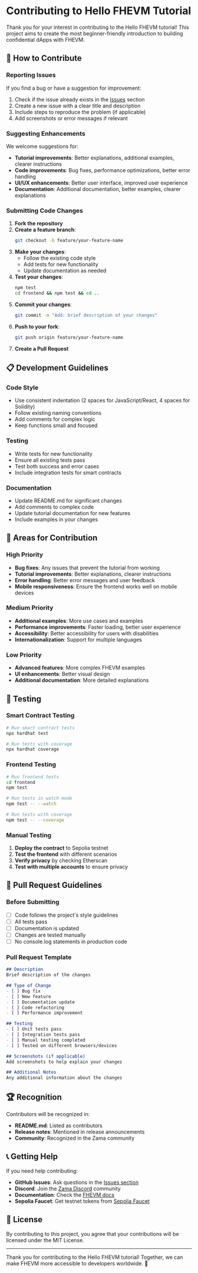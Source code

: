 # Contributing to Hello FHEVM Tutorial

Thank you for your interest in contributing to the Hello FHEVM tutorial! This project aims to create the most beginner-friendly introduction to building confidential dApps with FHEVM.

## 🤝 How to Contribute

### Reporting Issues

If you find a bug or have a suggestion for improvement:

1. Check if the issue already exists in the [Issues](https://github.com/your-repo/issues) section
2. Create a new issue with a clear title and description
3. Include steps to reproduce the problem (if applicable)
4. Add screenshots or error messages if relevant

### Suggesting Enhancements

We welcome suggestions for:

- **Tutorial improvements**: Better explanations, additional examples, clearer instructions
- **Code improvements**: Bug fixes, performance optimizations, better error handling
- **UI/UX enhancements**: Better user interface, improved user experience
- **Documentation**: Additional documentation, better examples, clearer explanations

### Submitting Code Changes

1. **Fork the repository**
2. **Create a feature branch**:
   ```bash
   git checkout -b feature/your-feature-name
   ```
3. **Make your changes**:
   - Follow the existing code style
   - Add tests for new functionality
   - Update documentation as needed
4. **Test your changes**:
   ```bash
   npm test
   cd frontend && npm test && cd ..
   ```
5. **Commit your changes**:
   ```bash
   git commit -m "Add: brief description of your changes"
   ```
6. **Push to your fork**:
   ```bash
   git push origin feature/your-feature-name
   ```
7. **Create a Pull Request**

## 📋 Development Guidelines

### Code Style

- Use consistent indentation (2 spaces for JavaScript/React, 4 spaces for Solidity)
- Follow existing naming conventions
- Add comments for complex logic
- Keep functions small and focused

### Testing

- Write tests for new functionality
- Ensure all existing tests pass
- Test both success and error cases
- Include integration tests for smart contracts

### Documentation

- Update README.md for significant changes
- Add comments to complex code
- Update tutorial documentation for new features
- Include examples in your changes

## 🎯 Areas for Contribution

### High Priority

- **Bug fixes**: Any issues that prevent the tutorial from working
- **Tutorial improvements**: Better explanations, clearer instructions
- **Error handling**: Better error messages and user feedback
- **Mobile responsiveness**: Ensure the frontend works well on mobile devices

### Medium Priority

- **Additional examples**: More use cases and examples
- **Performance improvements**: Faster loading, better user experience
- **Accessibility**: Better accessibility for users with disabilities
- **Internationalization**: Support for multiple languages

### Low Priority

- **Advanced features**: More complex FHEVM examples
- **UI enhancements**: Better visual design
- **Additional documentation**: More detailed explanations

## 🧪 Testing

### Smart Contract Testing

```bash
# Run smart contract tests
npx hardhat test

# Run tests with coverage
npx hardhat coverage
```

### Frontend Testing

```bash
# Run frontend tests
cd frontend
npm test

# Run tests in watch mode
npm test -- --watch

# Run tests with coverage
npm test -- --coverage
```

### Manual Testing

1. **Deploy the contract** to Sepolia testnet
2. **Test the frontend** with different scenarios
3. **Verify privacy** by checking Etherscan
4. **Test with multiple accounts** to ensure privacy

## 📝 Pull Request Guidelines

### Before Submitting

- [ ] Code follows the project's style guidelines
- [ ] All tests pass
- [ ] Documentation is updated
- [ ] Changes are tested manually
- [ ] No console.log statements in production code

### Pull Request Template

```markdown
## Description
Brief description of the changes

## Type of Change
- [ ] Bug fix
- [ ] New feature
- [ ] Documentation update
- [ ] Code refactoring
- [ ] Performance improvement

## Testing
- [ ] Unit tests pass
- [ ] Integration tests pass
- [ ] Manual testing completed
- [ ] Tested on different browsers/devices

## Screenshots (if applicable)
Add screenshots to help explain your changes

## Additional Notes
Any additional information about the changes
```

## 🏆 Recognition

Contributors will be recognized in:

- **README.md**: Listed as contributors
- **Release notes**: Mentioned in release announcements
- **Community**: Recognized in the Zama community

## 📞 Getting Help

If you need help contributing:

- **GitHub Issues**: Ask questions in the [Issues section](https://github.com/mdlog/zama-dapp-tutorial/issues)
- **Discord**: Join the [Zama Discord](https://discord.gg/zama) community
- **Documentation**: Check the [FHEVM docs](https://docs.zama.ai/protocol/relayer-sdk-guides/fhevm-relayer/initialization)
- **Sepolia Faucet**: Get testnet tokens from [Sepolia Faucet](https://sepoliafaucet.com/)

## 📄 License

By contributing to this project, you agree that your contributions will be licensed under the MIT License.

---

Thank you for contributing to the Hello FHEVM tutorial! Together, we can make FHEVM more accessible to developers worldwide. 🚀
